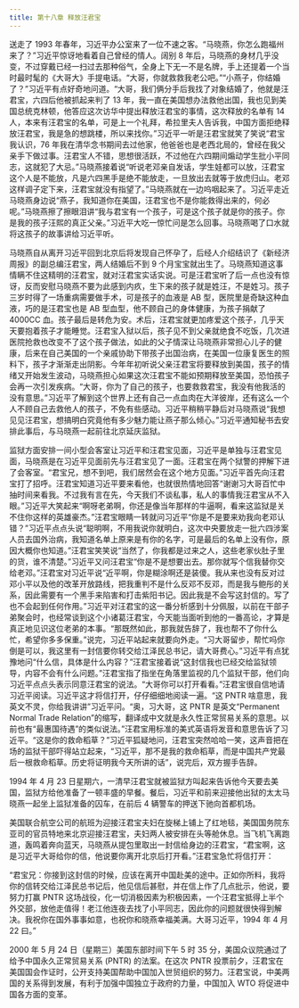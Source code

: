 ```yaml
---
title: 第十八章 释放汪君宝
---
```


送走了 1993 年春年，习近平办公室来了一位不速之客。“马晓燕，你怎么跑福州来了？”习近平惊讶地看着自己曾经的情人。阔别 8 年后，马晓燕的身材几乎没变，不过穿戴已经一扫过去那种俗气，全身上下无一不是名牌，手上还提着一个当时最时髦的《大哥大》手提电话。“大哥，你就救救我老公吧。”“小燕子，你结婚了？”习近平有点好奇地问道。“大哥，我们俩分手后我找了对象结婚了，他就是汪君宝，六四后他被抓起来判了 13 年，我一直在美国想办法救他出国，我也见到美国总统克林顿，他答应这次访华中提出释放汪君宝的事情，这次释放的名单有 14 人，本来有汪君宝的名单，可是上一个礼拜，希拉里夫人告诉我，中国方面拒绝释放汪君宝，我是急的想跳楼，所以来找你。”习近平一听是汪君宝就笑了笑说“君宝我认识，76 年我在清华念书期间去过他家，他爸爸也是老西北局的，曾经在我父亲手下做过事。汪君宝人不错，思想很活跃，不过他在六四期间煽动学生批小平同志，这就犯了大忌。”马晓燕接着说“听说老邓亲自发话，学生娃都可以放，汪君宝这个人是不能放，凡是六四黑手是绝不能放走，一旦放出去就等于放虎归山。老邓这样调子定下来，汪君宝就没有指望了。”马晓燕就在一边呜咽起来了。习近平走近马晓燕身边说“燕子，我知道你在美国，汪君宝也不是你能救得出来的，何必呢。”马晓燕擦了擦眼泪讲“我与君宝有一个孩子，可是这个孩子就是你的孩子。你是我的孩子汪熙的真正父亲。”习近平大吃一惊忙问是怎么回事。马晓燕喝了口水就将这孩子的故事讲给习近平听。

马晓燕自从离开习近平回到北京后将发现自己怀孕了，后经人介绍结识了《新经济周报》的副总编汪君宝，两人结婚后不到 9 个月宝宝就出生了。马晓燕知道这事情瞒不住这精明的汪君宝，就对汪君宝实话实说。可是汪君宝听了后一点也没有惊讶，反而安慰马晓燕不要为此感到内疚，生下来的孩子就是姓汪，不是姓习。孩子三岁时得了一场重病需要做手术，可是孩子的血液是 AB 型，医院里是奇缺这种血液，巧的是汪君宝也是 AB 型血型，他不顾自己的身体健康，为孩子捐献了 4000CC 血。孩子最后是转危为安。术后，汪君宝就更加疼爱这个孩子，几乎天天要抱着孩子才能睡觉。汪君宝入狱以后，孩子见不到父亲就绝食不吃饭，几次进医院抢救也改变不了这个孩子做法，如此的父子情深让马晓燕非常担心儿子的健康，后来在自己美国的一个亲戚协助下带孩子出国治病，在美国一位康复医生的照料下，孩子才渐渐走出阴影。今年年初听说父亲汪君宝将要释放到美国，孩子的情绪又开始发生波动，马晓燕担心如果这次汪君宝不能如预期释放至美国，恐怕孩子会再一次引发疾病。“大哥，你为了自己的孩子，也要救救君宝，我没有他我活的没有意思。”习近平了解到这个世界上还有自己一点血肉在大洋彼岸，还有这么一个人不顾自己去救他人的孩子，不免有些感动。习近平稍稍平静后对马晓燕说“我想见见汪君宝，想搞明白究竟他有多少魅力能让燕子那么倾心。”习近平通知秘书去安排此事后，与马晓燕一起前往北京延庆监狱。

监狱方面安排一间小型会客室让习近平和汪君宝见面，习近平是单独与汪君宝见面，马晓燕是在习近平见面前先与汪君宝见了一面。汪君宝在两个狱警的押解下进了会客室。“君宝兄，想不到吧，我们居然会在这个地方见面。”习近平首先向汪君宝打了招呼。汪君宝知道习近平要来看他，也就很热情地回答“谢谢习大哥百忙中抽时间来看我。不过我有言在先，今天我们不谈私事，私人的事情我汪君宝从不入眼。”习近平大笑起来“啊呀老弟啊，你还是像当年那样的牛逼啊，看来这监狱是关不住你这样的英雄豪杰。”汪君宝眼睛一转就问习近平“你是不是要来劝我向老邓认错？”习近平点点头说“聪明啊，不用我说你就明白，这次中央要放走一批六四涉案人员去国外治病，我知道名单上原来是有你的名字，可是最后的名单上没有你，原因大概你也知道。”汪君宝笑笑说“当然了，你我都是过来之人，这些老家伙肚子里的货，谁不清楚。”习近平又问汪君宝“你是不是想要出去。那你就写个信我替你交给老邓。”汪君宝对习近平说“近平啊，你是糊涂啊还是装傻。我从来也没有反对过邓小平以及他的改革开放路线，把我重判不是什么反邓不反邓，而是我与鲍彤的关系，因此需要有一个黑手来陷害和打击紫阳书记。因此我是不会写这封信的。写了也不会起到任何作用。”习近平对汪君宝的这一番分析感到十分佩服，以前在干部子弟聚会时，也经常谈到这个小诸葛汪君宝，今天能当面听到他的一番高论，才算是真正地见识这位老弟的本事。“那既然如此，那我就告辞了，我也帮不了你什么忙，希望你多多保重。”说完，习近平站起来就要向外走。“习大哥留步，帮忙吗你倒是可以，我这里有一封信要你转交给江泽民总书记，请大哥费心。”习近平有点犹豫地问“什么信，具体是什么内容？”汪君宝接着说“这封信我也已经交给监狱领导，内容不会有什么问题。”汪君宝指了指坐在角落里监视的几个监狱干部，他们向习近平点点头表示同意汪君宝的说法。“大哥你可以打开看看。”汪君宝很自信地请习近平阅读。习近平这才将信打开，仔仔细细地阅读一遍。“这 PNTR 啥意思，我英文不灵，你给我讲讲”习近平问。“奥，习大哥，这 PNTR 是英文“Permanent Normal Trade Relation”的缩写，翻译成中文就是永久性正常贸易关系的意思。以前也有“最惠国待遇”的类似说法。”汪君宝用标准的美式英语将发音和意思告诉了习近平。“这是你的救命稻草？”习近平狐疑地问，汪君宝突然哈哈一笑，这声音把在场的监狱干部吓得站立起来，“习近平，那不是我的救命稻草，而是中国共产党最后一根救命稻草。历史将证明我今天所讲的话”，说完后，双方握手告辞。

1994 年 4 月 23 日星期六，一清早汪君宝就被监狱方叫起来告诉他今天要去美国，监狱方给他准备了一顿丰盛的早餐。餐后，习近平和前来迎接他出狱的太太马晓燕一起坐上监狱准备的囚车，在前后 4 辆警车的押送下驰向首都机场。

美国联合航空公司的航班为迎接汪君宝夫妇在旋梯上铺上了红地毯，美国国务院东亚司的官员特地来北京迎接汪君宝，夫妇两人被安排在头等舱休息。当飞机飞离跑道，轰鸣着奔向蓝天，马晓燕从提包里取出一封信给身边的汪君宝，“君宝啊，这是习近平大哥给你的信，他说要你离开北京后打开看。”汪君宝急忙将信打开：

“君宝兄：你接到这封信的时候，应该在离开中国赴美的途中。正如你所料，我将你的信转交给江泽民总书记后，他见信后甚慰，并在信上作了几点批示，他说，要努力打赢 PNTR 这场战役，化一切消极因素为积极因素，一个汪君宝抵得上半个外交部，放他走值得！老江他连夜去找了小平同志，因此你的问题就很快得到解决。我祝你在国外事事如意，也祝你和晓燕幸福美满。大哥习近平，1994 年 4 月 22 曰。”

2000 年 5 月 24 日（星期三）美国东部时间下午 5 时 35 分，美国众议院通过了给予中国永久正常贸易关系 (PNTR) 的法案。在这次 PNTR 投票前夕，汪君宝在美国国会作证时，公开支持美国帮助中国加入世贸组织的努力。汪君宝说，中美两国的关系得到发展，有利于加强中国独立于政府的力量，中国加入 WTO 将促进中国各方面的变革。
